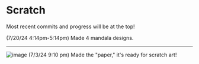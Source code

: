 # Scratch
Most recent commits and progress will be at the top!


(7/20/24 4:14pm-5:14pm) Made 4 mandala designs.
____
![image](https://github.com/coraljellyfish/scratch-art/assets/174503243/4925043b-e8d8-4b76-bddb-adc694bb7db9)
(7/3/24 9:10 pm) Made the "paper," it's ready for scratch art!

